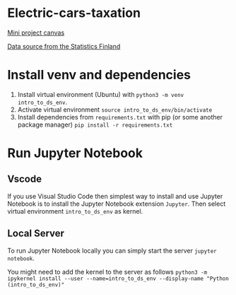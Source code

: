 # Electric-cars-taxation

[Mini project canvas](https://intro-to-ds.slack.com/archives/C07KZ8XTAUD/p1726061687818359)


[Data source from the Statistics Finland](https://intro-to-ds.slack.com/archives/C07KZ8XTAUD/p1725533179688559)

# Install venv and dependencies

1) Install virtual environment (Ubuntu) with `python3 -m venv intro_to_ds_env`.
2) Activate virtual environment `source intro_to_ds_env/bin/activate`
3) Install dependencies from `requirements.txt` with pip (or some another package manager) `pip install -r requirements.txt`

# Run Jupyter Notebook

## Vscode

If you use Visual Studio Code then simplest way to install and use Jupyter Notebook is to install the Jupyter Notebook extension `Jupyter`. Then select virtual environment `intro_to_ds_env` as kernel.

## Local Server

To run Jupyter Notebook locally you can simply start the server `jupyter notebook`.

You might need to add the kernel to the server as follows `python3 -m ipykernel install --user --name=intro_to_ds_env --display-name "Python (intro_to_ds_env)"`